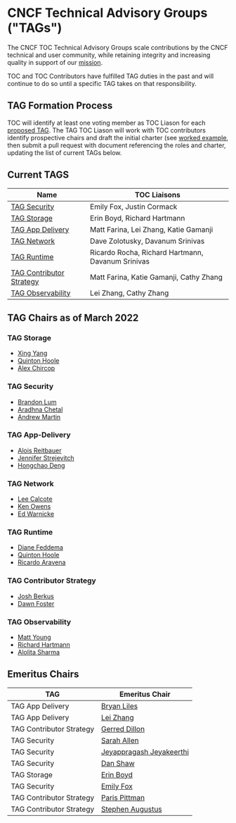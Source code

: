# CNCF Technical Advisory Groups ("TAGs")

The CNCF TOC Technical Advisory Groups scale contributions by the CNCF
technical and user community, while retaining integrity and increasing quality
in support of our [mission](https://github.com/cncf/foundation/blob/master/charter.md#1-mission-of-the-cloud-native-computing-foundation).

TOC and TOC Contributors have fulfilled TAG duties in the past and will continue to do so until a specific TAG takes on that responsibility.

## TAG Formation Process

TOC will identify at least one voting member as TOC Liason for each [proposed TAG](proposed.md).  The TAG TOC Liason will work with TOC contributors identify prospective chairs and draft the initial charter (see [worked example](https://docs.google.com/document/d/18ufx6TjPavfZubwrpyMwz6KkU-YA_aHaHmBBQkplnr0/edit?usp=sharing), then submit
a pull request with document referencing the roles and charter, updating the list of current TAGs below.

## Current TAGS

| Name | TOC Liaisons |
|------|--------------| 
| [TAG Security](https://github.com/cncf/tag-security) | Emily Fox, Justin Cormack |
| [TAG Storage](https://github.com/cncf/tag-storage) | Erin Boyd, Richard Hartmann |
| [TAG App Delivery](https://github.com/cncf/tag-app-delivery) | Matt Farina, Lei Zhang, Katie Gamanji |
| [TAG Network](https://github.com/cncf/tag-network) | Dave Zolotusky, Davanum Srinivas |
| [TAG Runtime](https://github.com/cncf/tag-runtime) | Ricardo Rocha, Richard Hartmann, Davanum Srinivas |
| [TAG Contributor Strategy](https://github.com/cncf/tag-contributor-strategy) | Matt Farina, Katie Gamanji, Cathy Zhang |
| [TAG Observability](https://github.com/cncf/tag-observability) | Lei Zhang, Cathy Zhang |

## TAG Chairs as of March 2022

### TAG Storage 
* [Xing Yang](https://github.com/xing-yang)
* [Quinton Hoole](https://github.com/quinton-hoole)
* [Alex Chircop](https://github.com/chira001)

### TAG Security 
* [Brandon Lum](https://github.com/lumjjb)
* [Aradhna Chetal](https://github.com/achetal01)
* [Andrew Martin](https://github.com/sublimino)

### TAG App-Delivery
* [Alois Reitbauer](https://github.com/AloisReitbauer)
* [Jennifer Strejevitch](https://github.com/Jenniferstrej)
* [Hongchao Deng](https://github.com/hongchaodeng)

### TAG Network 
* [Lee Calcote](https://github.com/leecalcote)
* [Ken Owens](https://github.com/kenowens12)
* [Ed Warnicke](https://github.com/edwarnicke)

### TAG Runtime 
* [Diane Feddema](https://github.com/dfeddema)
* [Quinton Hoole](https://github.com/quinton-hoole)
* [Ricardo Aravena](https://github.com/raravena80)

### TAG Contributor Strategy
* [Josh Berkus](https://github.com/jberkus)
* [Dawn Foster](https://github.com/geekygirldawn)

### TAG Observability
* [Matt Young](https://github.com/halcyondude)
* [Richard Hartmann](https://github.com/RichiH)
* [Alolita Sharma](https://github.com/alolita)

## Emeritus Chairs

| TAG | Emeritus Chair |
|---|---|
| TAG App Delivery | [Bryan Liles](https://github.com/bryanl) |
| TAG App Delivery | [Lei Zhang](https://github.com/resouer) |
| TAG Contributor Strategy | [Gerred Dillon](https://github.com/gerred) |
| TAG Security | [Sarah Allen](https://github.com/ultrasaurus) |
| TAG Security | [Jeyappragash Jeyakeerthi](https://github.com/pragashj) |
| TAG Security | [Dan Shaw](https://github.com/dshaw) |
| TAG Storage | [Erin Boyd](https://github.com/erinboyd) | 
| TAG Security | [Emily Fox](https://github.com/TheFoxAtWork) |
| TAG Contributor Strategy | [Paris Pittman](https://github.com/parispittman) |
| TAG Contributor Strategy | [Stephen Augustus](https://github.com/justaugustus)
